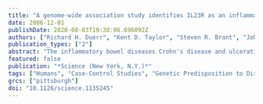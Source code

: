 ```yaml
---
title: "A genome-wide association study identifies IL23R as an inflammatory bowel disease gene."
date: 2006-12-01
publishDate: 2020-08-03T19:38:06.696092Z
authors: ["Richard H. Duerr", "Kent D. Taylor", "Steven R. Brant", "John D. Rioux", "Mark S. Silverberg", "Mark J. Daly", "A. Hillary Steinhart", "Clara Abraham", "Miguel Regueiro", "Anne Griffiths", "Themistocles Dassopoulos", "Alain Bitton", "Huiying Yang", "Stephan Targan", "Lisa Wu Datta", "Emily O. Kistner", "L. Philip Schumm", "Annette T. Lee", "Peter K. Gregersen", "M. Michael Barmada", "Jerome I. Rotter", "Dan L. Nicolae", "Judy H. Cho"]
publication_types: ["2"]
abstract: "The inflammatory bowel diseases Crohn's disease and ulcerative colitis are common, chronic disorders that cause abdominal pain, diarrhea, and gastrointestinal bleeding. To identify genetic factors that might contribute to these disorders, we performed a genome-wide association study. We found a highly  significant association between Crohn's disease and the IL23R gene on chromosome  1p31, which encodes a subunit of the receptor for the proinflammatory cytokine interleukin-23. An uncommon coding variant (rs11209026, c.1142GtextgreaterA, p.Arg381Gln) confers strong protection against Crohn's disease, and additional noncoding IL23R variants are independently associated. Replication studies confirmed IL23R associations in independent cohorts of patients with Crohn's disease or ulcerative colitis. These results and previous studies on the proinflammatory role of IL-23 prioritize this signaling pathway as a therapeutic target in inflammatory bowel disease."
featured: false
publication: "*Science (New York, N.Y.)*"
tags: ["Humans", "Case-Control Studies", "Genetic Predisposition to Disease", "Alleles", "Genome", "Human", "Haplotypes", "Genetic Testing", "Signal Transduction", "Linkage Disequilibrium", "Cohort Studies", "Genetic Markers", "*Polymorphism", "Single Nucleotide", "Jews/genetics", "Interleukin-23/metabolism", "Crohn Disease/*genetics", "Colitis", "Ulcerative/genetics", "Chromosomes", "Human", "Pair 1/genetics", "Receptors", "Interleukin/*genetics/physiology"]
grcs: ["pittsburgh"]
doi: "10.1126/science.1135245"
---
```


